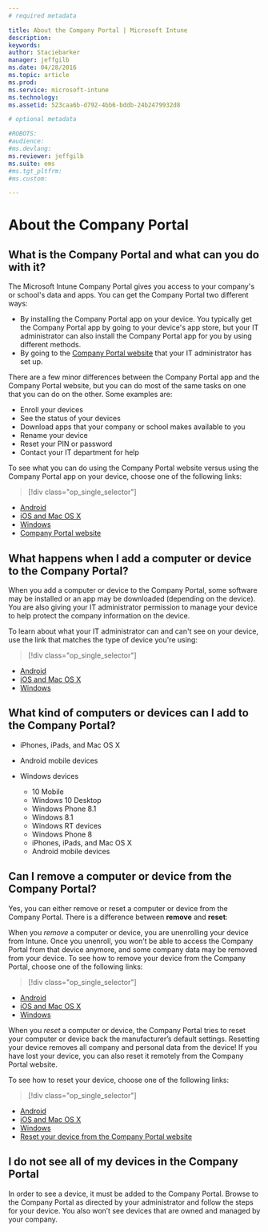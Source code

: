 ```yaml
---
# required metadata

title: About the Company Portal | Microsoft Intune
description:
keywords:
author: Staciebarker
manager: jeffgilb
ms.date: 04/28/2016
ms.topic: article
ms.prod:
ms.service: microsoft-intune
ms.technology:
ms.assetid: 523caa6b-d792-4bb6-bddb-24b2479932d8

# optional metadata

#ROBOTS:
#audience:
#ms.devlang:
ms.reviewer: jeffgilb
ms.suite: ems
#ms.tgt_pltfrm:
#ms.custom:

---
```


# About the Company Portal

## What is the Company Portal and what can you do with it?
The Microsoft Intune Company Portal gives you access to your company's or school's data and apps. You can get the Company Portal two different ways:

- By installing the Company Portal app on your device. You typically get the Company Portal app by going to your device's app store, but your IT administrator can also install the Company Portal app for you by using different methods.
- By going to the [Company Portal website](http://portal.manage.microsoft.com) that your IT administrator has set up. 

There are a few minor differences between the Company Portal app and the Company Portal website, but you can do most of the same tasks on one that you can do on the other. Some examples are:

- Enroll your devices
- See the status of your devices
- Download apps that your company or school makes available to you
- Rename your device
- Reset your PIN or password
- Contact your IT department for help

To see what you can do using the Company Portal website versus using the Company Portal app on your device, choose one of the following links:

> [!div class="op_single_selector"]
- [Android](using-your-android-device-with-intune.md)
- [iOS and Mac OS X](using-your-ios-or-mac-os-x-device-with-intune.md)
- [Windows](using-your-windows-device-with-intune.md)
- [Company Portal website](using-the-intune-company-portal-website.md)

## What happens when I add a computer or device to the Company Portal?
When you add a computer or device to the Company Portal, some software may be installed or an app may be downloaded (depending on the device).  You are also giving your IT administrator permission to manage your device to help protect the company information on the device.

To learn about what your IT administrator can and can't see on your device, use the link that matches the type of device you're using:

> [!div class="op_single_selector"]
- [Android](what-happens-if-you-install-the-company-portal-app-and-enroll-your-device-in-intune-android.md)
- [iOS and Mac OS X](what-happens-if-you-install-the-company-portal-app-and-enroll-your-device-in-intune-ios.md)
- [Windows](what-can-your-it-administrator-see-when-you-enroll-your-device-in-intune-windows.md)

## What kind of computers or devices can I add to the Company Portal?

-   iPhones, iPads, and Mac OS X

-   Android mobile devices

-   Windows devices
	-   10 Mobile
	-   Windows 10 Desktop
	-   Windows Phone 8.1
	-   Windows 8.1
	-   Windows RT devices
	-   Windows Phone 8
	-   iPhones, iPads, and Mac OS X
	-   Android mobile devices


## Can I remove a computer or device from the Company Portal?
Yes, you can either remove or reset a computer or device from the Company Portal. There is a difference between **remove** and **reset**:

When you *remove* a computer or device, you are unenrolling your device from Intune. Once you unenroll, you won’t be able to access the Company Portal from that device anymore, and some company data may be removed from your device. To see how to remove your device from the Company Portal, choose one of the following links:

> [!div class="op_single_selector"]
- [Android](unenroll-your-device-from-intune-android.md)
- [iOS and Mac OS X](unenroll-your-device-from-intune-ios.md)
- [Windows](unenroll-your-device-from-intune-windows.md)

When you *reset* a computer or device, the Company Portal tries to reset your computer or device back the manufacturer’s default settings. Resetting your device removes all company and personal data from the device! If you have lost your device, you can also reset it remotely from the Company Portal website.

To see how to reset your device, choose one of the following links:

> [!div class="op_single_selector"]
- [Android](reset-erase-your-lost-or-stolen-device-android.md)
- [iOS and Mac OS X](reset-erase-your-lost-or-stolen-device-ios.md)
- [Windows](reset-erase-your-lost-or-stolen-device-windows.md)
- [Reset your device from the Company Portal website](reset-your-device-cpwebsite.md)

## I do not see all of my devices in the Company Portal
In order to see a device, it must be added to the Company Portal. Browse to the Company Portal as directed by your administrator and follow the steps for your device. You also won’t see devices that are owned and managed by your company.



